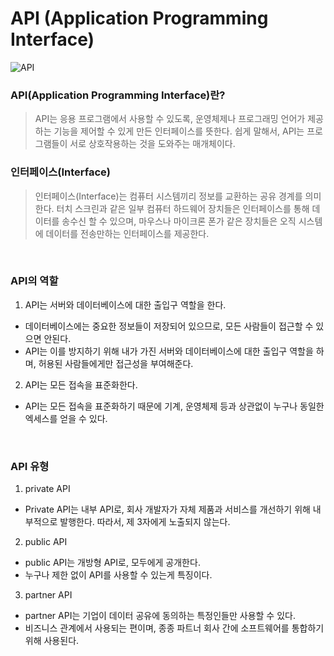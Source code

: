 # API (Application Programming Interface)

![API](http://blog.wishket.com/wp-content/uploads/2019/10/API-%EC%89%BD%EA%B2%8C-%EC%95%8C%EC%95%84%EB%B3%B4%EA%B8%B0.png)

### API(Application Programming Interface)란?
> API는 응용 프로그램에서 사용할 수 있도록, 운영체제나 프로그래밍 언어가 제공하는 기능을 제어할 수 있게 만든 인터페이스를 뜻한다.
>쉽게 말해서, API는 프로그램들이 서로 상호작용하는 것을 도와주는 매개체이다.

### 인터페이스(Interface)
> 인터페이스(Interface)는 컴퓨터 시스템끼리 정보를 교환하는 공유 경계를 의미한다.
>터치 스크린과 같은 일부 컴퓨터 하드웨어 장치들은 인터페이스를 통해 데이터를 송수신 할 수 있으며, 마우스나 마이크론 폰가 같은
>장치들은 오직 시스템에 데이터를 전송만하는 인터페이스를 제공한다.

<br>

### API의 역할

1. API는 서버와 데이터베이스에 대한 출입구 역할을 한다.
- 데이터베이스에는 중요한 정보들이 저장되어 있으므로, 모든 사람들이 접근할 수 있으면 안된다.
- API는 이를 방지하기 위해 내가 가진 서버와 데이터베이스에 대한 출입구 역할을 하며, 허용된 사람들에게만 접근성을 부여해준다.

2. API는 모든 접속을 표준화한다.
- API는 모든 접속을 표준화하기 때문에 기계, 운영체제 등과 상관없이 누구나 동일한 엑세스를 얻을 수 있다.

<br>

### API 유형

1. private API
- Private API는 내부 API로, 회사 개발자가 자체 제품과 서비스를 개선하기 위해 내부적으로 발행한다. 따라서, 제 3자에게 노출되지 않는다.

2. public API
- public API는 개방형 API로, 모두에게 공개한다.
- 누구나 제한 없이 API를 사용할 수 있는게 특징이다.

3. partner API
- partner API는 기업이 데이터 공유에 동의하는 특정인들만 사용할 수 있다.
- 비즈니스 관계에서 사용되는 편이며, 종종 파트너 회사 간에 소프트웨어를 통합하기 위해 사용된다.